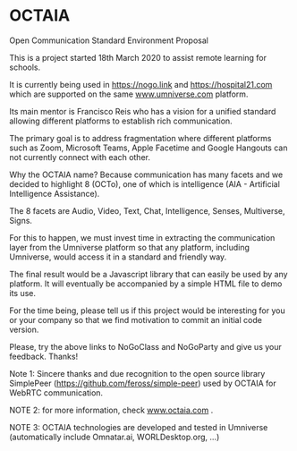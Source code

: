 # OCTAIA
Open Communication Standard Environment Proposal  

This is a project started 18th March 2020 to assist remote learning for schools.

It is currently being used in https://nogo.link and https://hospital21.com which are supported on the same www.umniverse.com platform.

Its main mentor is Francisco Reis who has a vision for a unified standard allowing different platforms to establish rich communication. 

The primary goal is to address fragmentation where different platforms such as Zoom, Microsoft Teams, Apple Facetime and Google Hangouts can not currently connect with each other.

Why the OCTAIA name? Because communication has many facets and we decided to highlight 8 (OCTo), one of which is intelligence (AIA - Artificial Intelligence Assistance). 

The 8 facets are Audio, Video, Text, Chat, Intelligence, Senses, Multiverse, Signs.

For this to happen, we must invest time in extracting the communication layer from the Umniverse platform so that any platform, including Umniverse, would access it in a standard and friendly way.

The final result would be a Javascript library that can easily be used by any platform. It will eventually be accompanied by a simple HTML file to demo its use.

For the time being, please tell us if this project would be interesting for you or your company so that we find motivation to commit an initial code version. 

Please, try the above links to NoGoClass and NoGoParty and give us your feedback. Thanks!

Note 1: Sincere thanks and due recognition to the open source library SimplePeer (https://github.com/feross/simple-peer) used by OCTAIA for WebRTC communication.

NOTE 2: for more information, check www.octaia.com .

NOTE 3: OCTAIA technologies are developed and tested in Umniverse (automatically include Omnatar.ai, WORLDesktop.org, ...)
